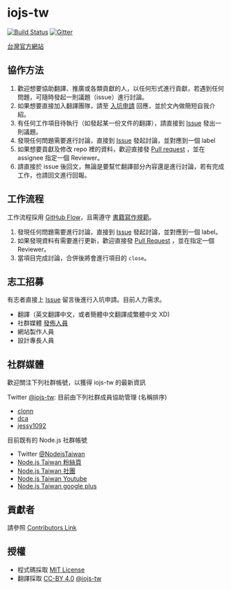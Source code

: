 # iojs-tw

[![Build Status](https://travis-ci.org/iojs/iojs-tw.svg?branch=master)](https://travis-ci.org/iojs/iojs-tw) [![Gitter](https://badges.gitter.im/Join%20Chat.svg)](https://gitter.im/iojs/iojs-tw?utm_source=badge&utm_medium=badge&utm_campaign=pr-badge)

[台灣官方網站](http://tw.iojs.org/)

## 協作方法

 1. 歡迎想要協助翻譯、推廣或各類貢獻的人，以任何形式進行貢獻，若遇到任何問題，可隨時發起一則議題（issue）進行討論。
 2. 如果想要直接加入翻譯團隊，請至 [入坑申請](https://github.com/iojs/iojs-tw/issues/2) 回應，並於文內做簡短自我介紹。
 3. 有任何工作項目待執行（如發起某一份文件的翻譯），請直接到 [Issue](https://github.com/iojs/iojs-tw/issues/new) 發出一則議題。
 4. 發現任何問題需要進行討論，直接到 [Issue](https://github.com/iojs/iojs-tw/issues/new) 發起討論，並對應到一個 label
 5. 如果想要貢獻及修改 repo 裡的資料，歡迎直接發 [Pull request](https://github.com/iojs/iojs-tw/pulls) ，並在 assignee 指定一個 Reviewer。
 6. 請直接於 issue 後回文，無論是要幫忙翻譯部分內容還是進行討論，若有完成工作，也請回文進行回報。

## 工作流程

工作流程採用 [GitHub Flow](https://guides.github.com/introduction/flow/index.html)，且需遵守 [書籍寫作規範](./guideline/convention.md)。

 1. 發現任何問題需要進行討論，直接到 [Issue](https://github.com/iojs/iojs-tw/issues/new) 發起討論，並對應到一個 label。
 2. 如果發現資料有需要進行更新，歡迎直接發 [Pull Request](https://github.com/iojs/iojs-tw/pulls) ，並在指定一個 Reviewer。
 3. 當項目完成討論，合併後將會進行項目的 `close`。

## 志工招募

有志者直接上 [Issue](https://github.com/iojs/iojs-tw/issues/2) 留言後進行入坑申請。目前人力需求。

 * 翻譯（英文翻譯中文，或者簡體中文翻譯成繁體中文 XD)
 * 社群媒體 [發佈人員](https://github.com/iojs/iojs-tw/issues/5)
 * 網站製作人員
 * 設計專長人員

## 社群媒體

歡迎關注下列社群帳號，以獲得 iojs-tw 的最新資訊

Twitter [@iojs-tw](https://twitter.com/iojs_tw): 目前由下列社群成員協助管理 (名稱排序)
 - [clonn](https://github.com/clonn)
 - [dca](https://github.com/dca)
 - [jessy1092](https://github.com/jessy1092)

目前既有的 Node.js 社群帳號

- Twitter [@NodejsTaiwan](https://twitter.com/NodejsTaiwan)
- [Node.js Taiwan 粉絲頁](https://www.facebook.com/NodeJS.tw)
- [Node.js Taiwan 社團](https://www.facebook.com/groups/node.js.tw)
- [Node.js Taiwan Youtube](https://www.youtube.com/user/nodejsTaiwan)
- [Node.js Taiwan google plus](https://plus.google.com/106619802476745918068)

## 貢獻者

請參照 [Contributors Link](https://github.com/iojs/iojs-tw/graphs/contributors)

## 授權

* 程式碼採取 [MIT License](https://github.com/iojs/iojs-tw/blob/master/LICENSE.txt)
* 翻譯採取 [CC-BY 4.0](https://creativecommons.org/licenses/by/4.0/deed.zh_TW) [@iojs-tw](https://github.com/iojs/iojs-tw)
